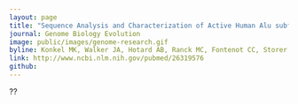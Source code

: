 ```yaml
---
layout: page
title: "Sequence Analysis and Characterization of Active Human Alu subfamilies Based on the 1000 Genomes Pilot Project"
journal: Genome Biology Evolution
image: public/images/genome-research.gif
byline: Konkel MK, Walker JA, Hotard AB, Ranck MC, Fontenot CC, Storer J, Stewart C, Marth GT; 1000 Genomes Consortium, Batzer MA. 2015.
link: http://www.ncbi.nlm.nih.gov/pubmed/26319576
github: 
---
```


??
